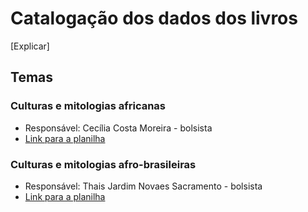 # Catalogação dos dados dos livros

[Explicar]

## Temas

### Culturas e mitologias africanas

- Responsável: Cecília Costa Moreira - bolsista
- [Link para a planilha](https://docs.google.com/spreadsheets/d/1O6mo6elJEVHIspX9vWXCCKt84vpX3qpp/edit#gid=50248079)

### Culturas e mitologias afro-brasileiras

- Responsável: Thais Jardim Novaes Sacramento - bolsista
- [Link para a planilha](https://docs.google.com/spreadsheets/d/1lz36m4_0I9juu4Q75yonwYh5gsQPkeEP9c0oiarwWRY/edit#gid=1892929565)

